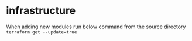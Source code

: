 # infrastructure

When adding new modules run below command from the source directory
`terraform get --update=true`
